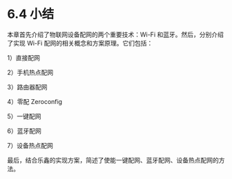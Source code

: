 # 6.4 小结

本章首先介绍了物联网设备配网的两个重要技术：Wi-Fi 和蓝牙。然后，分别介绍了实现 Wi-Fi 配网的相关概念和方案原理。它们包括：

1）直接配网

2）手机热点配网

3）路由器配网

4）零配 Zeroconfig

5）一键配网

6）蓝牙配网

7）设备热点配网

最后，结合乐鑫的实现方案，简述了使能一键配网、蓝牙配网、设备热点配网的方法。